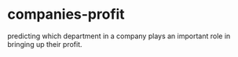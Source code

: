 # companies-profit
predicting which department in a company plays an important role in bringing up their profit.
